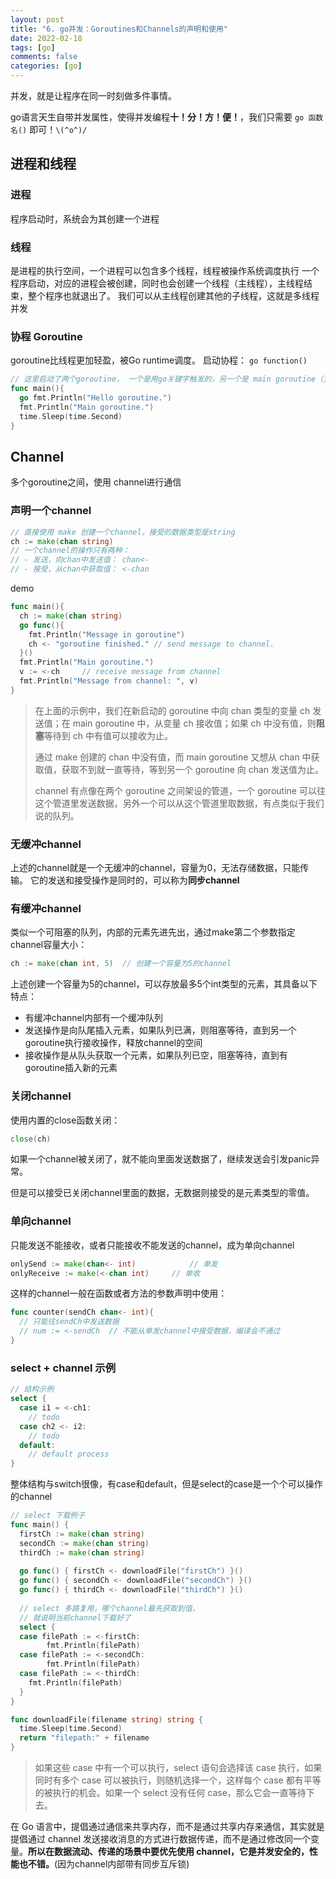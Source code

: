 ```yaml
---
layout: post
title: "6. go并发：Goroutines和Channels的声明和使用"
date: 2022-02-18
tags: [go]
comments: false
categories: [go]
---
```


并发，就是让程序在同一时刻做多件事情。

go语言天生自带并发属性，使得并发编程**十！分！方！便！**，我们只需要 `go 函数名()` 即可！`\(^o^)/`

<!-- more -->

## 进程和线程

### 进程
程序启动时，系统会为其创建一个进程

### 线程
是进程的执行空间，一个进程可以包含多个线程，线程被操作系统调度执行
一个程序启动，对应的进程会被创建，同时也会创建一个线程（主线程），主线程结束，整个程序也就退出了。
我们可以从主线程创建其他的子线程，这就是多线程并发

### 协程 Goroutine
goroutine比线程更加轻盈，被Go runtime调度。
启动协程： `go function()`

```go
// 这里启动了两个goroutine， 一个是用go关键字触发的，另一个是 main goroutine（主线程）
func main(){
  go fmt.Println("Hello goroutine.")
  fmt.Println("Main goroutine.")
  time.Sleep(time.Second)
}
```

## Channel

多个goroutine之间，使用 channel进行通信

### 声明一个channel
```go
// 直接使用 make 创建一个channel，接受的数据类型是string
ch := make(chan string)
// 一个channel的操作只有两种：
// - 发送，向chan中发送值： chan<-
// - 接受，从chan中获取值： <-chan
```

demo

```go
func main(){
  ch := make(chan string)
  go func(){
    fmt.Println("Message in goroutine")
    ch <- "goroutine finished."	// send message to channel.
  }()
  fmt.Println("Main goroutine.")
  v := <-ch		// receive message from channel
  fmt.Println("Message from channel: ", v)
}
```

> 在上面的示例中，我们在新启动的 goroutine 中向 chan 类型的变量 ch 发送值；在 main goroutine 中，从变量 ch 接收值；如果 ch 中没有值，则**阻塞**等待到 ch 中有值可以接收为止。
>
> 通过 make 创建的 chan 中没有值，而 main goroutine 又想从 chan 中获取值，获取不到就一直等待，等到另一个 goroutine 向 chan 发送值为止。
>
> channel 有点像在两个 goroutine 之间架设的管道，一个 goroutine 可以往这个管道里发送数据，另外一个可以从这个管道里取数据，有点类似于我们说的队列。

### 无缓冲channel

上述的channel就是一个无缓冲的channel，容量为0，无法存储数据，只能传输。
它的发送和接受操作是同时的，可以称为**同步channel**

### 有缓冲channel

类似一个可阻塞的队列，内部的元素先进先出，通过make第二个参数指定channel容量大小：
```go
ch := make(chan int, 5)  // 创建一个容量为5的channel
```

上述创建一个容量为5的channel，可以存放最多5个int类型的元素，其具备以下特点：
- 有缓冲channel内部有一个缓冲队列
- 发送操作是向队尾插入元素，如果队列已满，则阻塞等待，直到另一个goroutine执行接收操作，释放channel的空间
- 接收操作是从队头获取一个元素，如果队列已空，阻塞等待，直到有goroutine插入新的元素 

### 关闭channel

使用内置的close函数关闭：

```go
close(ch)
```

如果一个channel被关闭了，就不能向里面发送数据了，继续发送会引发panic异常。

但是可以接受已关闭channel里面的数据，无数据则接受的是元素类型的零值。

### 单向channel

只能发送不能接收，或者只能接收不能发送的channel，成为单向channel

```go
onlySend := make(chan<- int)			// 单发
onlyReceive := make(<-chan int)		// 单收
```

这样的channel一般在函数或者方法的参数声明中使用：

```go
func counter(sendCh chan<- int){
  // 只能往sendCh中发送数据
  // num := <-sendCh  // 不能从单发channel中接受数据，编译会不通过
}
```

### select + channel 示例

```go
// 结构示例
select {
  case i1 = <-ch1:
  	// todo
  case ch2 <- i2:
  	// todo
  default:
  	// default process
}
```

整体结构与switch很像，有case和default，但是select的case是一个个可以操作的channel

```go
// select 下载例子
func main() {
  firstCh := make(chan string)
  secondCh := make(chan string)
  thirdCh := make(chan string)
  
  go func() { firstCh <- downloadFile("firstCh") }()
  go func() { secondCh <- downloadFile("secondCh") }()
  go func() { thirdCh <- downloadFile("thirdCh") }()
  
  // select 多路复用，哪个channel最先获取到值，
  // 就说明当前channel下载好了
  select {
  case filePath := <-firstCh:
    	fmt.Println(filePath)
  case filePath := <-secondCh:
    	fmt.Println(filePath)
  case filePath := <-thirdCh:
    fmt.Println(filePath)
  }
}

func downloadFile(filename string) string {
  time.Sleep(time.Second)
  return "filepath:" + filename
}
```

> 如果这些 case 中有一个可以执行，select 语句会选择该 case 执行，如果同时有多个 case 可以被执行，则随机选择一个，这样每个 case 都有平等的被执行的机会。如果一个 select 没有任何 case，那么它会一直等待下去。

在 Go 语言中，提倡通过通信来共享内存，而不是通过共享内存来通信，其实就是提倡通过 channel 发送接收消息的方式进行数据传递，而不是通过修改同一个变量。**所以在数据流动、传递的场景中要优先使用 channel，它是并发安全的，性能也不错。**(因为channel内部带有同步互斥锁)

